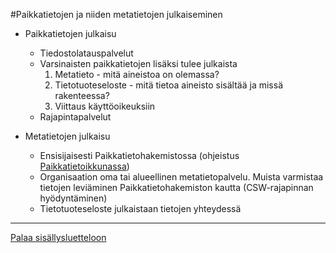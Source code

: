 #Paikkatietojen ja niiden metatietojen julkaiseminen

* Paikkatietojen julkaisu 
  - Tiedostolatauspalvelut
  - Varsinaisten paikkatietojen lisäksi tulee julkaista
    1. Metatieto - mitä aineistoa on olemassa?
    2. Tietotuoteseloste - mitä tietoa aineisto sisältää ja missä rakenteessa?
    3. Viittaus käyttöoikeuksiin
  - Rajapintapalvelut

* Metatietojen julkaisu
  - Ensisijaisesti Paikkatietohakemistossa (ohjeistus [Paikkatietoikkunassa](http://www.paikkatietoikkuna.fi/web/fi/metatiedot))
  - Organisaation oma tai alueellinen metatietopalvelu. Muista varmistaa tietojen leviäminen Paikkatietohakemiston kautta (CSW-rajapinnan hyödyntäminen)
  - Tietotuoteseloste julkaistaan tietojen yhteydessä

-----
[Palaa sisällysluetteloon](Sisällysluettelo.md)
